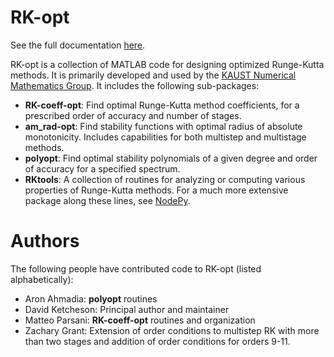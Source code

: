 
# RK-opt

See the full documentation [here](http://numerics.kaust.edu.sa/RK-opt).

RK-opt is a collection of MATLAB code for designing optimized Runge-Kutta methods.
It is primarily developed and used by the 
[KAUST Numerical Mathematics Group](http://numerics.kaust.edu.sa).
It includes the following sub-packages:

 - **RK-coeff-opt**: Find optimal Runge-Kutta method coefficients, for a prescribed
   order of accuracy and number of stages.
 - **am_rad-opt**: Find stability functions with optimal radius of absolute monotonicity.
   Includes capabilities for both multistep and multistage methods.
 - **polyopt**: Find optimal stability polynomials of a given degree and order of
   accuracy for a specified spectrum.
 - **RKtools**: A collection of routines for analyzing or computing various 
   properties of Runge-Kutta methods.  For a much more extensive package along these
   lines, see [NodePy](http://numerics.kaust.edu.sa/nodepy).


# Authors
The following people have contributed code to RK-opt (listed alphabetically):

 - Aron Ahmadia: **polyopt** routines
 - David Ketcheson: Principal author and maintainer
 - Matteo Parsani: **RK-coeff-opt** routines and organization
 - Zachary Grant: Extension of order conditions to multistep RK with more than two stages and 
    addition of order conditions for orders 9-11.
